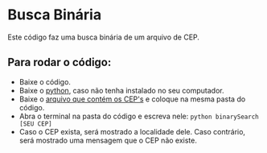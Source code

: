 # Busca Binária

Este código faz uma busca binária de um arquivo de CEP.

## Para rodar o código:

- Baixe o código.
- Baixe o [python](https://www.python.org/downloads/), caso não tenha instalado no seu computador.
- Baixe o [arquivo que contém os CEP's](https://www.dropbox.com/sh/8i46wy3q0rmasu7/AACxLU8MxYm-_IV9UvuagxzIa/aula03?dl=0&preview=cep_ordenado.dat&subfolder_nav_tracking=1) e coloque na mesma pasta do código.
- Abra o terminal na pasta do código e escreva nele: `python binarySearch [SEU CEP]`
- Caso o CEP exista, será mostrado a localidade dele. Caso contrário, será mostrado uma mensagem que o CEP não existe.